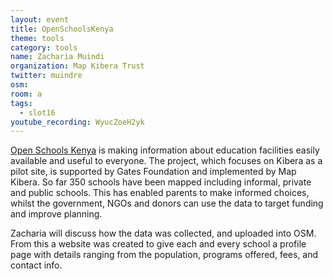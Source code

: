 ```yaml
---
layout: event
title: OpenSchoolsKenya
theme: tools
category: tools
name: Zacharia Muindi
organization: Map Kibera Trust
twitter: muindre
osm:
room: a
tags:
  - slot16
youtube_recording: WyucZoeH2yk
---
```

[Open Schools Kenya](www.openschoolskenya.org) is making information about education facilities easily available and useful to everyone. The project, which focuses on Kibera as a pilot site, is supported by Gates Foundation and implemented by Map Kibera. So far 350 schools have been mapped including informal, private and public schools. This has enabled parents to make informed choices, whilst the government, NGOs and donors can use the data to target funding and improve planning.

Zacharia will discuss how the data was collected, and uploaded into OSM. From this a website was created to  give each and every school a profile page with details ranging from the population, programs offered, fees, and contact info.
